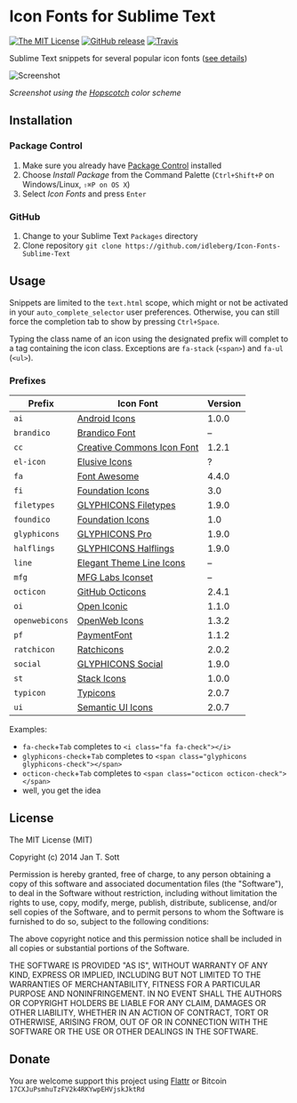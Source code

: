 # Icon Fonts for Sublime Text

[![The MIT License](https://img.shields.io/badge/license-MIT-orange.svg?style=flat-square)](http://opensource.org/licenses/MIT)
[![GitHub release](https://img.shields.io/github/release/idleberg/Icon-Fonts-Sublime-Text.svg?style=flat-square)](https://github.com/idleberg/Icon-Fonts-Sublime-Text/releases)
[![Travis](https://img.shields.io/travis/idleberg/Icon-Fonts-Sublime-Text.svg?style=flat-square)](https://travis-ci.org/idleberg/Icon-Fonts-Sublime-Text)

Sublime Text snippets for several popular icon fonts ([see details](#prefixes))

![Screenshot](https://raw.github.com/idleberg/Icon-Fonts-Sublime-Text/master/screenshot.gif)

*Screenshot using the [Hopscotch](https://github.com/idleberg/Hopscotch) color scheme*

## Installation

### Package Control

1. Make sure you already have [Package Control](http://wbond.net/sublime_packages/package_control/) installed
2. Choose *Install Package* from the Command Palette (`Ctrl+Shift+P` on Windows/Linux, `⇧⌘P on OS X`)
3. Select *Icon Fonts* and press `Enter`

### GitHub

1. Change to your Sublime Text `Packages` directory
2. Clone repository `git clone https://github.com/idleberg/Icon-Fonts-Sublime-Text`

## Usage

Snippets are limited to the `text.html` scope, which might or not be activated in your `auto_complete_selector` user preferences. Otherwise, you can still force the completion tab to show by pressing `Ctrl+Space`.

Typing the class name of an icon using the designated prefix will complet to a tag containing the icon class. Exceptions are `fa-stack` (`<span>`) and `fa-ul` (`<ul>`).

### Prefixes

Prefix         | Icon Font | Version
---------------|-----------|--------
`ai`           | [Android Icons](http://www.androidicons.com/) | 1.0.0
`brandico`     | [Brandico Font](https://github.com/fontello/brandico.font) | –
`cc`           | [Creative Commons Icon Font](http://cc-icons.github.io/) | 1.2.1
`el-icon`      | [Elusive Icons](http://shoestrap.org/downloads/elusive-icons-webfont/) | ?
`fa`           | [Font Awesome](http://fontawesome.io/) | 4.4.0
`fi`           | [Foundation Icons](http://zurb.com/playground/foundation-icons) | 3.0
`filetypes`    | [GLYPHICONS Filetypes](http://glyphicons.com/) | 1.9.0
`foundico`     | [Foundation Icons](https://github.com/zurb/foundation-icons/tree/original-implementation) | 1.0
`glyphicons`   | [GLYPHICONS Pro](http://glyphicons.com/) | 1.9.0
`halflings`    | [GLYPHICONS Halflings](http://glyphicons.com/) | 1.9.0
`line`         | [Elegant Theme Line Icons](http://www.elegantthemes.com/blog/resources/how-to-use-and-embed-an-icon-font-on-your-website) | –
`mfg`          | [MFG Labs Iconset](http://mfglabs.github.io/mfglabs-iconset/) | –
`octicon`      | [GitHub Octicons](https://octicons.github.com/) | 2.4.1
`oi`           | [Open Iconic](https://useiconic.com/open/) | 1.1.0
`openwebicons` | [OpenWeb Icons](http://pfefferle.github.io/openwebicons/) | 1.3.2
`pf`           | [PaymentFont](http://paymentfont.io/) | 1.1.2 
`ratchicon`    | [Ratchicons](http://goratchet.com/components/#ratchicons) | 2.0.2
`social`       | [GLYPHICONS Social](http://glyphicons.com/) | 1.9.0
`st`           | [Stack Icons](http://stackicons.com/) | 1.0.0
`typicon`      | [Typicons](http://typicons.com/) | 2.0.7
`ui`           | [Semantic UI Icons](http://semantic-ui.com/elements/icon.html) | 2.0.7

Examples:

* `fa-check`+`Tab` completes to `<i class="fa fa-check"></i>`
* `glyphicons-check`+`Tab` completes to `<span class="glyphicons glyphicons-check"></span>`
* `octicon-check`+`Tab` completes to `<span class="octicon octicon-check"></span>`
* well, you get the idea

## License

The MIT License (MIT)

Copyright (c) 2014 Jan T. Sott

Permission is hereby granted, free of charge, to any person obtaining a copy of this software and associated documentation files (the "Software"), to deal in the Software without restriction, including without limitation the rights to use, copy, modify, merge, publish, distribute, sublicense, and/or sell copies of the Software, and to permit persons to whom the Software is furnished to do so, subject to the following conditions:

The above copyright notice and this permission notice shall be included in all copies or substantial portions of the Software.

THE SOFTWARE IS PROVIDED "AS IS", WITHOUT WARRANTY OF ANY KIND, EXPRESS OR IMPLIED, INCLUDING BUT NOT LIMITED TO THE WARRANTIES OF MERCHANTABILITY, FITNESS FOR A PARTICULAR PURPOSE AND NONINFRINGEMENT. IN NO EVENT SHALL THE AUTHORS OR COPYRIGHT HOLDERS BE LIABLE FOR ANY CLAIM, DAMAGES OR OTHER LIABILITY, WHETHER IN AN ACTION OF CONTRACT, TORT OR OTHERWISE, ARISING FROM, OUT OF OR IN CONNECTION WITH THE SOFTWARE OR THE USE OR OTHER DEALINGS IN THE SOFTWARE.

## Donate

You are welcome support this project using [Flattr](https://flattr.com/submit/auto?user_id=idleberg&url=https://github.com/idleberg/Icon-Fonts-Sublime-Text) or Bitcoin `17CXJuPsmhuTzFV2k4RKYwpEHVjskJktRd`
